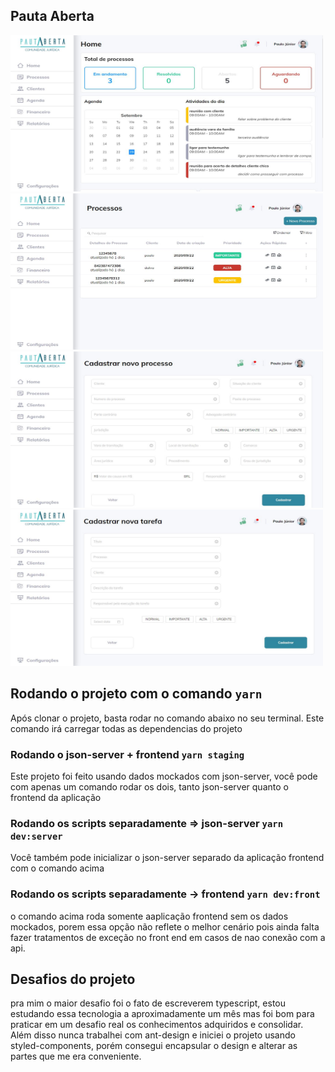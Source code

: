 


<h2>Pauta Aberta</h2>

<span align=center>
 <img style="margin-right:30px" src="/imgs_readme/1.JPG" alt="1" width="500" height="250">
  
 <img style="margin-right:30px" src="/imgs_readme/2.JPG" alt="1" width="500" height="250">
  
 <img style="margin-right:30px" src="/imgs_readme/3.JPG" alt="1" width="500" height="250" >
 
 <img style="margin-right:30px" src="/imgs_readme/4.JPG" alt="1" width="500" height="250">
</span>

## Rodando o projeto com o comando `yarn`

Após clonar o projeto, basta rodar no comando abaixo no seu terminal. Este comando
irá carregar todas as dependencias do projeto

### Rodando o json-server + frontend `yarn staging`

Este projeto foi feito usando dados mockados com json-server,
você pode com apenas um comando rodar os dois, tanto json-server quanto o frontend da aplicação

### Rodando os scripts separadamente => json-server `yarn dev:server`

Você também pode inicializar o json-server separado da aplicação frontend
com o comando acima

### Rodando os scripts separadamente -> frontend `yarn dev:front`

o comando acima roda somente aaplicação frontend sem os dados mockados, porem essa opção
não reflete o melhor cenário pois ainda falta fazer tratamentos de exceção no front end em casos de
nao conexão com a api.

## Desafios do projeto

pra mim o maior desafio foi o fato de escreverem typescript, estou estudando essa tecnologia a aproximadamente um mês
mas foi bom para praticar em um desafio real os conhecimentos adquiridos e consolidar. Além disso nunca trabalhei com
ant-design e iniciei o projeto usando styled-components, porém consegui encapsular o design e alterar as partes que me era
conveniente.
